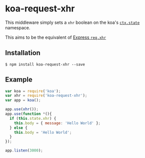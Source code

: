 # koa-request-xhr
This middleware simply sets a `xhr` boolean on the koa's [`ctx.state`](https://github.com/koajs/koa/blob/master/docs/api/context.md#ctxstate) namespace.

This aims to be the equivalent of [Express `req.xhr`](http://expressjs.com/api.html#req.xhr)

## Installation

```
$ npm install koa-request-xhr --save
```

## Example

```js
var koa = require('koa');
var xhr = require('koa-request-xhr');
var app = koa();

app.use(xhr());
app.use(function *(){  
  if (this.state.xhr) {
    this.body = { message: 'Hello World' };
  } else {
    this.body = 'Hello World';
  }
});

app.listen(3000);
```
